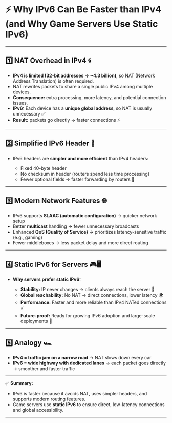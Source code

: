 

# ⚡ Why IPv6 Can Be Faster than IPv4 (and Why Game Servers Use Static IPv6)

---

## 1️⃣ NAT Overhead in IPv4 🌀

* **IPv4 is limited (32-bit addresses → ~4.3 billion)**, so NAT (Network Address Translation) is often required.
* NAT rewrites packets to share a single public IPv4 among multiple devices.
* **Consequence:** extra processing, more latency, and potential connection issues.
* **IPv6:** Each device has a **unique global address**, so NAT is usually unnecessary ✅
* **Result:** packets go directly → faster connections ⚡

---

## 2️⃣ Simplified IPv6 Header 📝

* IPv6 headers are **simpler and more efficient** than IPv4 headers:

  * Fixed 40-byte header
  * No checksum in header (routers spend less time processing)
  * Fewer optional fields → faster forwarding by routers 🚀

---

## 3️⃣ Modern Network Features 🌐

* IPv6 supports **SLAAC (automatic configuration)** → quicker network setup
* Better **multicast** handling → fewer unnecessary broadcasts
* Enhanced **QoS (Quality of Service)** → prioritizes latency-sensitive traffic (e.g., gaming)
* Fewer middleboxes → less packet delay and more direct routing

---

## 4️⃣ Static IPv6 for Servers 🎮🖥️

* **Why servers prefer static IPv6:**

  * **Stability:** IP never changes → clients always reach the server 📌
  * **Global reachability:** No NAT → direct connections, lower latency 🌍
  * **Performance:** Faster and more reliable than IPv4 NATed connections ⚡
  * **Future-proof:** Ready for growing IPv6 adoption and large-scale deployments 🔮

---

## 5️⃣ Analogy 🏎️

* **IPv4 = traffic jam on a narrow road** → NAT slows down every car
* **IPv6 = wide highway with dedicated lanes** → each packet goes directly → smoother and faster traffic

---

✅ **Summary:**

* IPv6 is faster because it avoids NAT, uses simpler headers, and supports modern routing features.
* Game servers use **static IPv6** to ensure direct, low-latency connections and global accessibility.

---
